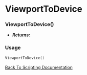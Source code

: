 # ViewportToDevice

### ViewportToDevice()
- ***Returns:*** 

### Usage

```Lua
ViewportToDevice()
```


[Back To Scripting Documentation](../README.md)
